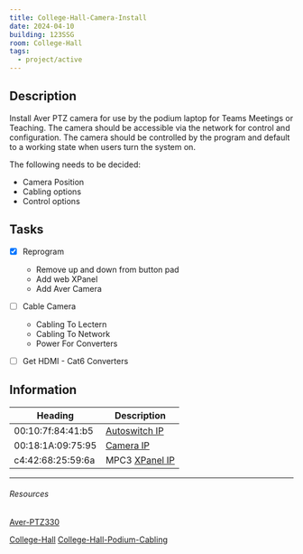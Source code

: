 ```yaml
---
title: College-Hall-Camera-Install
date: 2024-04-10
building: 123SSG
room: College-Hall
tags:
  - project/active
---
```


## Description

Install Aver PTZ camera for use by the podium laptop for Teams Meetings or Teaching. The camera should be accessible via the network for control and configuration. The camera should be controlled by the program and default to a working state when users turn the system on.

The following needs to be decided:
- Camera Position
- Cabling options
- Control options

## Tasks

- [x] Reprogram
	-  Remove up and down from button pad
	-  Add web XPanel
	-  Add Aver Camera

- [ ] Cable Camera
	- Cabling To Lectern
	-  Cabling To Network
	-  Power For Converters
- [ ] Get HDMI - Cat6 Converters

## Information

Heading              | Description
-------------------- | -----------------
00:10:7f:84:41:b5    | [Autoswitch IP]
00:18:1A:09:75:95    | [Camera IP]
c4:42:68:25:59:6a    | MPC3 [XPanel IP]

---

###### Resources

[Camera IP]: http://10.2.160.55
[Autoswitch IP]: http://10.2.160.45
[XPanel IP]: http://10.2.160.42
[Aver-PTZ330](../../03-Resources/Equipment/Aver-PTZ330.md)

[College-Hall](../03-Resources/Rooms/College-Hall.md)
[College-Hall-Podium-Cabling](College-Hall-Podium-Cabling.md)
